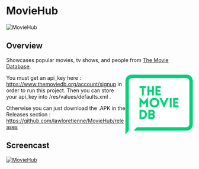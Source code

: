 # MovieHub

![MovieHub](https://raw.githubusercontent.com/lawloretienne/MovieHub/master/images/ic_launcher.png)

## Overview

Showcases popular movies, tv shows, and people from <a href="https://www.themoviedb.org/documentation/api">The Movie Database</a>.

<a href="https://www.themoviedb.org/documentation/api"><img src="images/the_movie_db.png" align="right" style="width:182px; height:162px;"></a>

You must get an api_key here : https://www.themoviedb.org/account/signup
in order to run this project.  Then you can store your api_key into /res/values/defaults.xml . 

Otherwise you can just download the .APK in the Releases section : https://github.com/lawloretienne/MovieHub/releases

## Screencast

[![MovieHub](http://img.youtube.com/vi/u20-ZgBYUHk/0.jpg)](https://www.youtube.com/watch?v=u20-ZgBYUHk "MovieHub")
